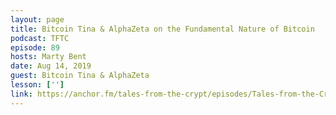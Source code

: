 ```yaml
---
layout: page
title: Bitcoin Tina & AlphaZeta on the Fundamental Nature of Bitcoin
podcast: TFTC
episode: 89
hosts: Marty Bent
date: Aug 14, 2019
guest: Bitcoin Tina & AlphaZeta
lesson: ['']
link: https://anchor.fm/tales-from-the-crypt/episodes/Tales-from-the-Crypt-89-BitcoinTINA--Alpha-Zeta-e4vaf4
---
```

